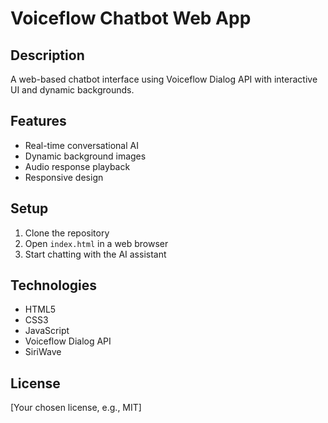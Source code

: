 # Voiceflow Chatbot Web App

## Description
A web-based chatbot interface using Voiceflow Dialog API with interactive UI and dynamic backgrounds.

## Features
- Real-time conversational AI 
- Dynamic background images
- Audio response playback
- Responsive design

## Setup
1. Clone the repository
2. Open `index.html` in a web browser
3. Start chatting with the AI assistant

## Technologies
- HTML5
- CSS3
- JavaScript
- Voiceflow Dialog API
- SiriWave

## License
[Your chosen license, e.g., MIT]
